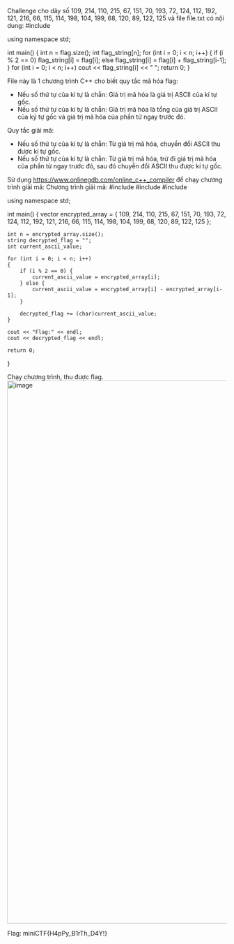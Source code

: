 Challenge cho dãy số 
109, 214, 110, 215, 67, 151, 70, 193, 72, 124, 112, 192, 121, 216, 66, 115, 114, 198, 104, 199, 68, 120, 89, 122, 125
và file file.txt có nội dung:
#include <iostream>

using namespace std;

int main()
{
    int n = flag.size();
    int flag_string[n];
    for (int i = 0; i < n; i++)
    {
        if (i % 2 == 0) flag_string[i] = flag[i];
        else flag_string[i] = flag[i] + flag_string[i-1];
    }
    for (int i = 0; i < n; i++)
        cout << flag_string[i] << " ";
    return 0;
}

File này là 1 chương trình C++ cho biết quy tắc mã hóa flag: 
- Nếu số thứ tự của kí tự là chẵn: Giá trị mã hóa là giá trị ASCII của kí tự gốc.
- Nếu số thứ tự của kí tự là chẵn: Giá trị mã hóa là tổng của giá trị ASCII của ký tự gốc và giá trị mã hóa của phần tử ngay trước đó.

Quy tắc giải mã: 
- Nếu số thứ tự của kí tự là chẵn: Từ giá trị mã hóa, chuyển đổi ASCII thu được kí tự gốc.
- Nếu số thứ tự của kí tự là chẵn: Từ giá trị mã hóa, trừ đi giá trị mã hóa của phần tử ngay trước đó, sau đó chuyển đổi ASCII thu được kí tự gốc.

Sử dụng https://www.onlinegdb.com/online_c++_compiler để chạy chương trình giải mã:
Chương trình giải mã:
#include <iostream>
#include <vector>
#include <string>

using namespace std;

int main()
{
    vector<int> encrypted_array = {
        109, 214, 110, 215, 67, 151, 70, 193, 72, 124, 
        112, 192, 121, 216, 66, 115, 114, 198, 104, 199, 
        68, 120, 89, 122, 125
    };

    int n = encrypted_array.size();
    string decrypted_flag = "";
    int current_ascii_value;

    for (int i = 0; i < n; i++)
    {
        if (i % 2 == 0) {
            current_ascii_value = encrypted_array[i];
        } else {
            current_ascii_value = encrypted_array[i] - encrypted_array[i-1];
        }
        
        decrypted_flag += (char)current_ascii_value;
    }

    cout << "Flag:" << endl;
    cout << decrypted_flag << endl;
    
    return 0;
}

Chạy chương trình, thu được flag.
<img width="1191" height="1244" alt="image" src="https://github.com/user-attachments/assets/8a6d7c54-bd60-454b-a5b3-5fc1fc4fe8eb" />

Flag: miniCTF{H4pPy_B1rTh_D4Y!}
